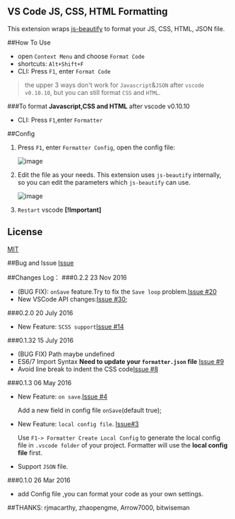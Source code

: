 ## VS Code JS, CSS, HTML Formatting

This extension wraps [js-beautify](https://github.com/beautify-web/js-beautify) to format your JS, CSS, HTML, JSON file.

##How To Use

*  open `Context Menu` and choose `Format Code`
*  shortcuts: `Alt+Shift+F`
*  CLI: Press `F1`, enter `Format Code`

>the upper 3 ways don't work for `Javascript`&`JSON` after `vscode v0.10.10`, but you can still format `CSS` and `HTML`.

###To format **Javascript,CSS and HTML** after vscode v0.10.10
*  CLI: Press `F1`,enter `Formatter`

##Config

1. Press `F1`, enter `Formatter Config`, open the config file:

   ![image](https://cloud.githubusercontent.com/assets/7921431/15070016/2bf251a4-13b4-11e6-8ebe-eefaa6adcbf6.png)

2. Edit the file as your needs. This extension uses `js-beautify` internally, so you can edit the parameters which `js-beautify` can use.

   ![image](https://cloud.githubusercontent.com/assets/7921431/15069887/47ee136c-13b3-11e6-9505-4a3b378be601.png)

3. `Restart` vscode  **[!Important]**

## License
[MIT](https://github.com/lonefy/vscode-js-css-html-formatter/blob/master/LICENSE)

##Bug and Issue
[Issue](https://github.com/Lonefy/vscode-JS-CSS-HTML-formatter/issues)

##Changes Log：
###0.2.2 23 Nov 2016
* (BUG FIX): `onSave` feature.Try to fix the `Save loop` problem.[Issue #20](https://github.com/Lonefy/vscode-JS-CSS-HTML-formatter/issues/20)
* New VSCode API changes:[Issue #30](https://github.com/Lonefy/vscode-JS-CSS-HTML-formatter/issues/30);

###0.2.0 20 July 2016
* New Feature: `SCSS support`[Issue #14](https://github.com/Lonefy/vscode-JS-CSS-HTML-formatter/issues/14)

###0.1.32 15 July 2016
* (BUG FIX) Path maybe undefined
* ES6/7 Import Syntax **Need to update your `formatter.json` file** [Issue #9](https://github.com/Lonefy/vscode-JS-CSS-HTML-formatter/issues/9)
* Avoid line break to indent the CSS code[Issue #8](https://github.com/Lonefy/vscode-JS-CSS-HTML-formatter/issues/8) 

###0.1.3 06 May 2016
* New Feature: `on save`.[Issue #4](https://github.com/Lonefy/vscode-JS-CSS-HTML-formatter/issues/4)

    Add a new field in config file `onSave`(default true);

* New Feature: `local config file`. [Issue#3](https://github.com/Lonefy/vscode-JS-CSS-HTML-formatter/issues/3)
    
    Use `F1-> Formatter Create Local Config` to generate the local config file in `.vscode folder` of your project. Formatter will use the **local config file** first.
   
* Support `JSON` file.

###0.1.0 26 Mar 2016
* add Config file ,you can format your code as your own settings.  

##THANKS:
rjmacarthy, zhaopengme, Arrow7000, bitwiseman
